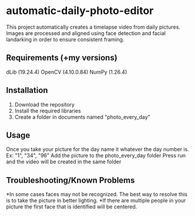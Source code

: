 # automatic-daily-photo-editor
This project automatically creates a timelapse video from daily pictures. Images are processed and aligned using face detection and facial landarking in order to ensure consistent framing.

## Requirements (+my versions)
dLib (19.24.4)
OpenCV (4.10.0.84)
NumPy (1.26.4)

## Installation
1. Download the repository
2. Install the required libraries
3. Create a folder in documents named "photo_every_day"

## Usage
Once you take your picture for the day name it whatever the day number is. Ex: "1", "34", "96"
Add the picture to the photo_every_day folder
Press run and the video will be created in the same folder

## Troubleshooting/Known Problems
*In some cases faces may not be recognized. The best way to resolve this is to take the picture in better lighting.
*If there are multiple people in your picture the first face that is identified will be centered. 


